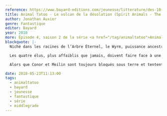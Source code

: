 ```yaml
---
reference: https://www.bayard-editions.com/jeunesse/litterature/des-10-ans/le-volcan-de-la-desolation
title: Animal Tatoo - Le volcan de la désolation (Spirit Animals - The Burning Tide)
author: Jonathan Auxier
genre: Fantastique
editor: Bayard
year: 2018
more: Épisode 4, saison 2 de la série <a href="/tag/animaltatoo">Animal Tatoo</a>
blockquote: |-
  Niché dans les racines de l’Arbre Éternel, le Wyrm, puissance ancestrale, se réveille et sa force maléfique menace l’équilibre du monde. La seule solution pour lui faire barrage est d’actionner un piège mis en place des siècles plus tôt, avant même la création de l’Erdas. Seul Kovo, l’une des quinze Bêtes Suprêmes, sait comment l’activer.

  Les quatre élus, plus affaiblis que jamais, doivent faire face à une terrible réalité : le lien qui les unissait à leurs animaux n’est plus qu’un douloureux souvenir

  Alors que Conor et Meilin sont toujours bloqués sous terre et tentent de progresser dans les labyrinthes pour atteindre le Wyrm, Abéké et Rollan s’acheminent vers un immense volcan qui cache une partie du piège.

date: 2018-05-23T11:13:00
tags:
  - animaltatoo
  - bayard
  - jeunesse
  - fantastique
  - série
  - middlegrade
---
```


